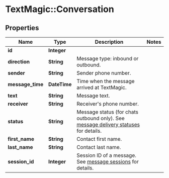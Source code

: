 # TextMagic::Conversation

## Properties
Name | Type | Description | Notes
------------ | ------------- | ------------- | -------------
**id** | **Integer** |  | 
**direction** | **String** | Message type: inbound or outbound.  | 
**sender** | **String** | Sender phone number. | 
**message_time** | **DateTime** | Time when  the message arrived at TextMagic. | 
**text** | **String** | Message text. | 
**receiver** | **String** | Receiver&#39;s phone number. | 
**status** | **String** | Message status (for chats outbound only). See [message delivery statuses](https://docs.textmagic.com/#section/Delivery-status-codes) for details. | 
**first_name** | **String** | Contact first name. | 
**last_name** | **String** | Contact last name. | 
**session_id** | **Integer** | Session ID of a message. See [message sessions](https://docs.textmagic.com/#tag/Outbound-Message-Sessions) for details. | 



